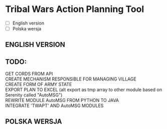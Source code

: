 # Tribal Wars Action Planning Tool
- [ ] English version  
- [ ] Polska wersja  
  
## ENGLISH VERSION
## TODO:  
GET CORDS FROM API  
CREATE MECHANISM RESPONSIBLE FOR MANAGING VILLAGE  
CREATE FORM OF ARMY STATE  
EXPORT PLAN TO EXCEL (alt export as tmp array to other module based on Serenity called "AutoMSG")  
REWRITE MODULE AutoMSG FROM PYTHON TO JAVA  
INTEGRATE 'TWAPT' AND AutoMSG MODULES  

## POLSKA WERSJA

